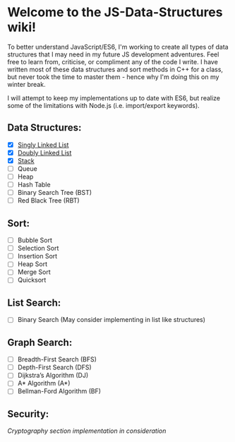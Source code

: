 # Welcome to the JS-Data-Structures wiki! #

To better understand JavaScript/ES6, I'm working to create all types of data structures that I may need in my future JS development adventures. Feel free to learn from, criticise, or compliment any of the code I write. I have written most of these data structures and sort methods in C++ for a class, but never took the time to master them - hence why I'm doing this on my winter break.

I will attempt to keep my implementations up to date with ES6, but realize some of the limitations with Node.js (i.e. import/export keywords).

## Data Structures:
- [x] [Singly Linked List](https://github.com/HerrPeterr/JS-Data-Structures/blob/master/JS%20Data%20Structures/Data%20Structs/OneLinkList.js)
- [x] [Doubly Linked List](https://github.com/HerrPeterr/JS-Data-Structures/blob/master/JS%20Data%20Structures/Data%20Structs/TwoLinkList.js)
- [x] [Stack](https://github.com/HerrPeterr/JS-Data-Structures/blob/master/JS%20Data%20Structures/Data%20Structs/Stack.js)
- [ ] Queue
- [ ] Heap
- [ ] Hash Table
- [ ] Binary Search Tree (BST)
- [ ] Red Black Tree (RBT)

## Sort:
- [ ] Bubble Sort
- [ ] Selection Sort
- [ ] Insertion Sort
- [ ] Heap Sort
- [ ] Merge Sort
- [ ] Quicksort

## List Search:
- [ ] Binary Search (May consider implementing in list like structures)

## Graph Search:
- [ ] Breadth-First Search (BFS)
- [ ] Depth-First Search (DFS)
- [ ] Dijkstra’s Algorithm (DJ)
- [ ] A* Algorithm (A*)
- [ ] Bellman-Ford Algorithm (BF)

## Security:
_Cryptography section implementation in consideration_

